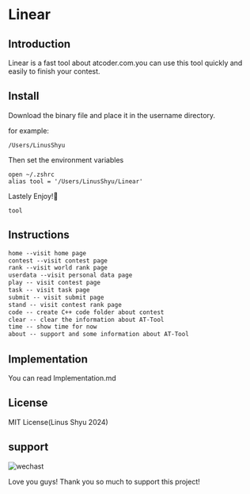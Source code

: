 # Linear

## Introduction

Linear is a fast tool about atcoder.com.you can use this tool quickly and easily to finish your contest.

## Install

Download the binary file and place it in the username directory.

for example:

```shell
/Users/LinusShyu
```

Then set the environment variables

```shell
open ~/.zshrc
alias tool = '/Users/LinusShyu/Linear'
```

Lastely Enjoy!🎉

```shell
tool
```

## Instructions

```txt
home --visit home page
contest --visit contest page
rank --visit world rank page
userdata --visit personal data page
play -- visit contest page
task -- visit task page
submit -- visit submit page
stand -- visit contest rank page
code -- create C++ code folder about contest
clear -- clear the information about AT-Tool
time -- show time for now
about -- support and some information about AT-Tool
```

## Implementation

You can read Implementation.md

## License

MIT License(Linus Shyu 2024)

## support

![wechast](./support.JPG)

Love you guys! Thank you so much to support this project!

